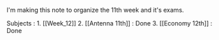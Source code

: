 I'm making this note to organize the 11th week and it's exams.

Subjects : 
	1. [[Week_12]]
	2. [[Antenna 11th]] : Done
	3. [[Economy 12th]] : Done